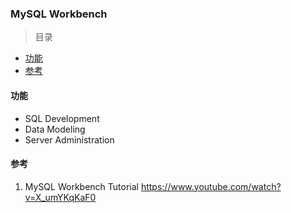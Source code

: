 ### MySQL Workbench

> 目录
* [功能](#功能)
* [参考](#参考)

#### 功能
* SQL Development
* Data Modeling
* Server Administration


#### 参考
1. MySQL Workbench Tutorial https://www.youtube.com/watch?v=X_umYKqKaF0